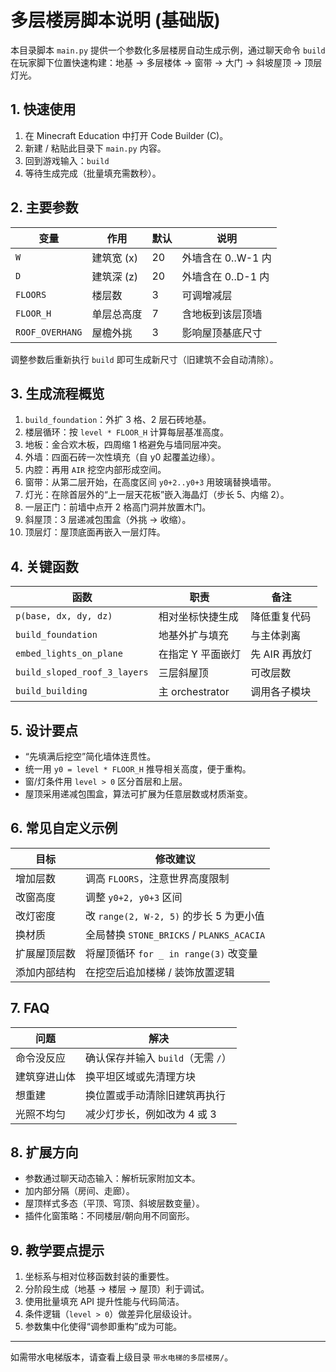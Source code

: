 # 多层楼房脚本说明 (基础版)

本目录脚本 `main.py` 提供一个参数化多层楼房自动生成示例，通过聊天命令 `build` 在玩家脚下位置快速构建：地基 → 多层楼体 → 窗带 → 大门 → 斜坡屋顶 → 顶层灯光。

## 1. 快速使用

1. 在 Minecraft Education 中打开 Code Builder (C)。
2. 新建 / 粘贴此目录下 `main.py` 内容。
3. 回到游戏输入：`build`
4. 等待生成完成（批量填充需数秒）。

## 2. 主要参数

| 变量            | 作用       | 默认 | 说明               |
| --------------- | ---------- | ---- | ------------------ |
| `W`             | 建筑宽 (x) | 20   | 外墙含在 0..W-1 内 |
| `D`             | 建筑深 (z) | 20   | 外墙含在 0..D-1 内 |
| `FLOORS`        | 楼层数     | 3    | 可调增减层         |
| `FLOOR_H`       | 单层总高度 | 7    | 含地板到该层顶墙   |
| `ROOF_OVERHANG` | 屋檐外挑   | 3    | 影响屋顶基底尺寸   |

调整参数后重新执行 `build` 即可生成新尺寸（旧建筑不会自动清除）。

## 3. 生成流程概览

1. `build_foundation`：外扩 3 格、2 层石砖地基。
2. 楼层循环：按 `level * FLOOR_H` 计算每层基准高度。
3. 地板：金合欢木板，四周缩 1 格避免与墙同层冲突。
4. 外墙：四面石砖一次性填充（自 y0 起覆盖边缘）。
5. 内腔：再用 `AIR` 挖空内部形成空间。
6. 窗带：从第二层开始，在高度区间 `y0+2..y0+3` 用玻璃替换墙带。
7. 灯光：在除首层外的“上一层天花板”嵌入海晶灯（步长 5、内缩 2）。
8. 一层正门：前墙中点开 2 格高门洞并放置木门。
9. 斜屋顶：3 层递减包围盒（外挑 → 收缩）。
10. 顶层灯：屋顶底面再嵌入一层灯阵。

## 4. 关键函数

| 函数                         | 职责              | 备注          |
| ---------------------------- | ----------------- | ------------- |
| `p(base, dx, dy, dz)`        | 相对坐标快捷生成  | 降低重复代码  |
| `build_foundation`           | 地基外扩与填充    | 与主体剥离    |
| `embed_lights_on_plane`      | 在指定 Y 平面嵌灯 | 先 AIR 再放灯 |
| `build_sloped_roof_3_layers` | 三层斜屋顶        | 可改层数      |
| `build_building`             | 主 orchestrator   | 调用各子模块  |

## 5. 设计要点

- “先填满后挖空”简化墙体连贯性。
- 统一用 `y0 = level * FLOOR_H` 推导相关高度，便于重构。
- 窗/灯条件用 `level > 0` 区分首层和上层。
- 屋顶采用递减包围盒，算法可扩展为任意层数或材质渐变。

## 6. 常见自定义示例

| 目标         | 修改建议                                  |
| ------------ | ----------------------------------------- |
| 增加层数     | 调高 `FLOORS`，注意世界高度限制           |
| 改窗高度     | 调整 `y0+2, y0+3` 区间                    |
| 改灯密度     | 改 `range(2, W-2, 5)` 的步长 5 为更小值   |
| 换材质       | 全局替换 `STONE_BRICKS` / `PLANKS_ACACIA` |
| 扩展屋顶层数 | 将屋顶循环 `for _ in range(3)` 改变量     |
| 添加内部结构 | 在挖空后追加楼梯 / 装饰放置逻辑           |

## 7. FAQ

| 问题         | 解决                               |
| ------------ | ---------------------------------- |
| 命令没反应   | 确认保存并输入 `build`（无需 `/`） |
| 建筑穿进山体 | 换平坦区域或先清理方块             |
| 想重建       | 换位置或手动清除旧建筑再执行       |
| 光照不均匀   | 减少灯步长，例如改为 4 或 3        |

## 8. 扩展方向

- 参数通过聊天动态输入：解析玩家附加文本。
- 加内部分隔（房间、走廊）。
- 屋顶样式多态（平顶、穹顶、斜坡层数变量）。
- 插件化窗策略：不同楼层/朝向用不同窗形。

## 9. 教学要点提示

1. 坐标系与相对位移函数封装的重要性。
2. 分阶段生成（地基 → 楼层 → 屋顶）利于调试。
3. 使用批量填充 API 提升性能与代码简洁。
4. 条件逻辑（`level > 0`）做差异化层级设计。
5. 参数集中化使得“调参即重构”成为可能。

---

如需带水电梯版本，请查看上级目录 `带水电梯的多层楼房/`。
